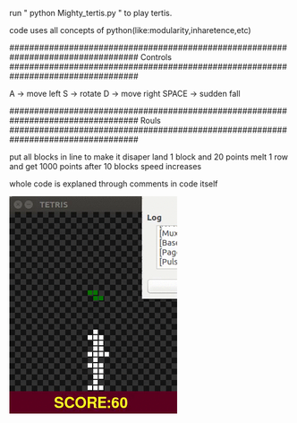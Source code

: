 run " python Mighty_tertis.py " to play tertis.

code uses all concepts of python(like:modularity,inharetence,etc)

##################################################################################
                                  Controls
##################################################################################

A           -> move left
S           -> rotate
D           -> move right
SPACE       -> sudden fall

##################################################################################
                                  Rouls
##################################################################################

put all blocks in line to make it disaper
land 1 block and 20 points
melt 1 row and get 1000 points
after 10 blocks speed increases

whole code is explaned through comments in code itself

![Alt text](/image.gif)
